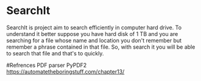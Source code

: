 # SearchIt
SearchIt is  project aim to search efficiently in computer hard drive. To understand it better suppose you have hard disk of 1 TB and you are searching  for a file whose name and location you don't remember but remember a phrase contained in that file. So, with search it you will be able to search that file and that's to quickly.

#Refrences
PDF parser PyPDF2 https://automatetheboringstuff.com/chapter13/
